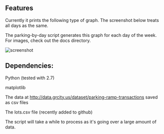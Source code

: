 Features
--------
Currently it prints the following type of graph. The screenshot below treats all days as the same.

The parking-by-day script generates this graph for each day of the week. For images, check out the docs directory.

![screenshot](https://raw.github.com/friendlycode/grparking/master/docs/Typical%20Day.png)

Dependencies:
--------
Python (tested with 2.7)

matplotlib

The data at http://data.grcity.us/dataset/parking-ramp-transactions saved as csv files

The lots.csv file (recently added to github)

The script will take a while to process as it's going over a large amount of data.

